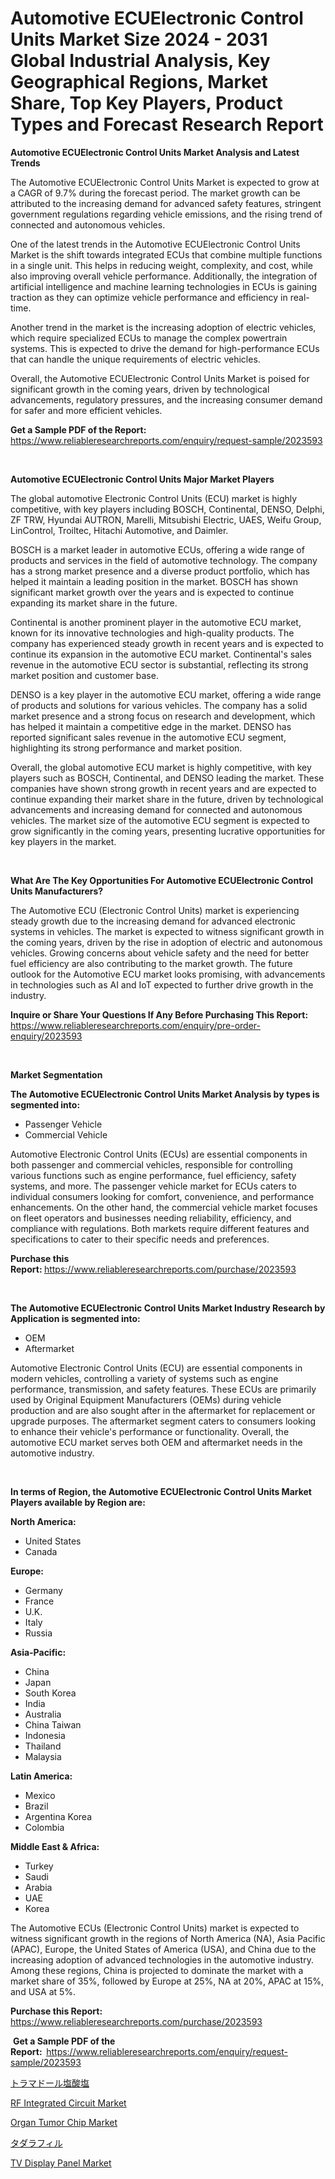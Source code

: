 <p><h1>Automotive ECUElectronic Control Units Market Size 2024 - 2031 Global Industrial Analysis, Key Geographical Regions, Market Share, Top Key Players, Product Types and Forecast Research Report</h1></p><p><strong>Automotive ECUElectronic Control Units Market Analysis and Latest Trends</strong></p>
<p><p>The Automotive ECUElectronic Control Units Market is expected to grow at a CAGR of 9.7% during the forecast period. The market growth can be attributed to the increasing demand for advanced safety features, stringent government regulations regarding vehicle emissions, and the rising trend of connected and autonomous vehicles. </p><p>One of the latest trends in the Automotive ECUElectronic Control Units Market is the shift towards integrated ECUs that combine multiple functions in a single unit. This helps in reducing weight, complexity, and cost, while also improving overall vehicle performance. Additionally, the integration of artificial intelligence and machine learning technologies in ECUs is gaining traction as they can optimize vehicle performance and efficiency in real-time.</p><p>Another trend in the market is the increasing adoption of electric vehicles, which require specialized ECUs to manage the complex powertrain systems. This is expected to drive the demand for high-performance ECUs that can handle the unique requirements of electric vehicles.</p><p>Overall, the Automotive ECUElectronic Control Units Market is poised for significant growth in the coming years, driven by technological advancements, regulatory pressures, and the increasing consumer demand for safer and more efficient vehicles.</p></p>
<p><strong>Get a Sample PDF of the Report:&nbsp;</strong> <a href="https://www.reliableresearchreports.com/enquiry/request-sample/2023593">https://www.reliableresearchreports.com/enquiry/request-sample/2023593</a></p>
<p>&nbsp;</p>
<p><strong>Automotive ECUElectronic Control Units Major Market Players</strong></p>
<p><p>The global automotive Electronic Control Units (ECU) market is highly competitive, with key players including BOSCH, Continental, DENSO, Delphi, ZF TRW, Hyundai AUTRON, Marelli, Mitsubishi Electric, UAES, Weifu Group, LinControl, Troiltec, Hitachi Automotive, and Daimler.</p><p>BOSCH is a market leader in automotive ECUs, offering a wide range of products and services in the field of automotive technology. The company has a strong market presence and a diverse product portfolio, which has helped it maintain a leading position in the market. BOSCH has shown significant market growth over the years and is expected to continue expanding its market share in the future.</p><p>Continental is another prominent player in the automotive ECU market, known for its innovative technologies and high-quality products. The company has experienced steady growth in recent years and is expected to continue its expansion in the automotive ECU market. Continental's sales revenue in the automotive ECU sector is substantial, reflecting its strong market position and customer base.</p><p>DENSO is a key player in the automotive ECU market, offering a wide range of products and solutions for various vehicles. The company has a solid market presence and a strong focus on research and development, which has helped it maintain a competitive edge in the market. DENSO has reported significant sales revenue in the automotive ECU segment, highlighting its strong performance and market position.</p><p>Overall, the global automotive ECU market is highly competitive, with key players such as BOSCH, Continental, and DENSO leading the market. These companies have shown strong growth in recent years and are expected to continue expanding their market share in the future, driven by technological advancements and increasing demand for connected and autonomous vehicles. The market size of the automotive ECU segment is expected to grow significantly in the coming years, presenting lucrative opportunities for key players in the market.</p></p>
<p>&nbsp;</p>
<p><strong>What Are The Key Opportunities For Automotive ECUElectronic Control Units Manufacturers?</strong></p>
<p><p>The Automotive ECU (Electronic Control Units) market is experiencing steady growth due to the increasing demand for advanced electronic systems in vehicles. The market is expected to witness significant growth in the coming years, driven by the rise in adoption of electric and autonomous vehicles. Growing concerns about vehicle safety and the need for better fuel efficiency are also contributing to the market growth. The future outlook for the Automotive ECU market looks promising, with advancements in technologies such as AI and IoT expected to further drive growth in the industry.</p></p>
<p><strong>Inquire or Share Your Questions If Any Before Purchasing This Report:</strong> <a href="https://www.reliableresearchreports.com/enquiry/pre-order-enquiry/2023593">https://www.reliableresearchreports.com/enquiry/pre-order-enquiry/2023593</a></p>
<p>&nbsp;</p>
<p><strong>Market Segmentation</strong></p>
<p><strong>The Automotive ECUElectronic Control Units Market Analysis by types is segmented into:</strong></p>
<p><ul><li>Passenger Vehicle</li><li>Commercial Vehicle</li></ul></p>
<p><p>Automotive Electronic Control Units (ECUs) are essential components in both passenger and commercial vehicles, responsible for controlling various functions such as engine performance, fuel efficiency, safety systems, and more. The passenger vehicle market for ECUs caters to individual consumers looking for comfort, convenience, and performance enhancements. On the other hand, the commercial vehicle market focuses on fleet operators and businesses needing reliability, efficiency, and compliance with regulations. Both markets require different features and specifications to cater to their specific needs and preferences.</p></p>
<p><strong>Purchase this Report:&nbsp;</strong><a href="https://www.reliableresearchreports.com/purchase/2023593">https://www.reliableresearchreports.com/purchase/2023593</a></p>
<p>&nbsp;</p>
<p><strong>The Automotive ECUElectronic Control Units Market Industry Research by Application is segmented into:</strong></p>
<p><ul><li>OEM</li><li>Aftermarket</li></ul></p>
<p><p>Automotive Electronic Control Units (ECU) are essential components in modern vehicles, controlling a variety of systems such as engine performance, transmission, and safety features. These ECUs are primarily used by Original Equipment Manufacturers (OEMs) during vehicle production and are also sought after in the aftermarket for replacement or upgrade purposes. The aftermarket segment caters to consumers looking to enhance their vehicle's performance or functionality. Overall, the automotive ECU market serves both OEM and aftermarket needs in the automotive industry.</p></p>
<p>&nbsp;</p>
<p><strong>In terms of Region, the Automotive ECUElectronic Control Units Market Players available by Region are:</strong></p>
<p>
    <p> <strong> North America: </strong>
        <ul>
            <li>United States</li>
            <li>Canada</li>
        </ul>
        </p> 
    <p> <strong> Europe: </strong>
        <ul>
            <li>Germany</li>
            <li>France</li>
            <li>U.K.</li>
            <li>Italy</li>
            <li>Russia</li>
        </ul>
        </p> 
    <p> <strong> Asia-Pacific: </strong>
        <ul>
            <li>China</li>
            <li>Japan</li>
            <li>South Korea</li>
            <li>India</li>
            <li>Australia</li>
            <li>China Taiwan</li>
            <li>Indonesia</li>
            <li>Thailand</li>
            <li>Malaysia</li>
        </ul>
        </p> 
    <p> <strong> Latin America: </strong>
        <ul>
            <li>Mexico</li>
            <li>Brazil</li>
            <li>Argentina Korea</li>
            <li>Colombia</li>
        </ul>
        </p> 
    <p> <strong> Middle East & Africa: </strong>
        <ul>
            <li>Turkey</li>
            <li>Saudi</li>
            <li>Arabia</li>
            <li>UAE</li>
            <li>Korea</li>
        </ul>
    </p>
    </p>
<p><p>The Automotive ECUs (Electronic Control Units) market is expected to witness significant growth in the regions of North America (NA), Asia Pacific (APAC), Europe, the United States of America (USA), and China due to the increasing adoption of advanced technologies in the automotive industry. Among these regions, China is projected to dominate the market with a market share of 35%, followed by Europe at 25%, NA at 20%, APAC at 15%, and USA at 5%.</p></p>
<p><strong>Purchase this Report: </strong><a href="https://www.reliableresearchreports.com/purchase/2023593">https://www.reliableresearchreports.com/purchase/2023593</a></p>
<p>&nbsp;<strong>Get a Sample PDF of the Report:&nbsp;&nbsp;</strong><a href="https://www.reliableresearchreports.com/enquiry/request-sample/2023593">https://www.reliableresearchreports.com/enquiry/request-sample/2023593</a></p>
<p><strong></strong></p>
<p><p><a href="https://medium.com/@briaabshire64/%E3%83%88%E3%83%A9%E3%83%9E%E3%83%89%E3%83%BC%E3%83%AB%E5%A1%A9%E9%85%B8%E5%A1%A9%E5%B8%82%E5%A0%B4%E3%82%B7%E3%82%A7%E3%82%A2%E3%81%AE%E9%80%B2%E5%8C%96%E3%81%A8%E5%B8%82%E5%A0%B4%E6%88%90%E9%95%B7%E3%83%88%E3%83%AC%E3%83%B3%E3%83%892024%E5%B9%B4-2031%E5%B9%B4-d2be5adb4615">トラマドール塩酸塩</a></p><p><a href="https://iodized-pantydraco-05c.notion.site/RF-Integrated-Circuit-Market-Size-Focuses-on-Market-Dynamics-In-Depth-Analysis-and-Future-Projectio-63255168b1b54920b757a29829964d2c">RF Integrated Circuit Market</a></p><p><a href="https://view.publitas.com/reportprime-1/organ-tumor-chip-market-furnish-information-about-market-size-market-share-market-dynamics-and-projections-spanning-from-2024-to-2031/">Organ Tumor Chip Market</a></p><p><a href="https://medium.com/@briaabshire64/%E3%82%BF%E3%83%80%E3%83%A9%E3%83%95%E3%82%A3%E3%83%AB%E5%B8%82%E5%A0%B4%E3%81%AE%E8%A6%8F%E6%A8%A1-%E5%B8%82%E5%A0%B4%E5%B1%95%E6%9C%9B%E3%81%A8%E5%B8%82%E5%A0%B4%E4%BA%88%E6%B8%AC-2024%E5%B9%B4%E3%81%8B%E3%82%892031%E5%B9%B4-f2a97471fdbc">タダラフィル</a></p><p><a href="https://github.com/bmorecock/Market-Research-Report-List-2/blob/main/tv-display-panel-market.md">TV Display Panel Market</a></p></p>